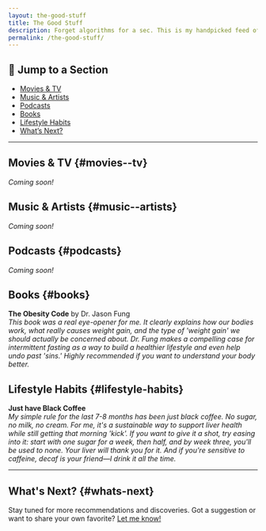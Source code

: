 ```yaml
---
layout: the-good-stuff
title: The Good Stuff
description: Forget algorithms for a sec. This is my handpicked feed of books, movies, series, podcasts, music, and more. No fluff—just honest recommendations I genuinely love. Dive in and discover something new!
permalink: /the-good-stuff/
---
```


## 🚀 Jump to a Section
- [Movies & TV](#movies--tv)
- [Music & Artists](#music--artists)
- [Podcasts](#podcasts)
- [Books](#books)
- [Lifestyle Habits](#lifestyle-habits)
- [What’s Next?](#whats-next)

---

## Movies & TV {#movies--tv}
*Coming soon!*

## Music & Artists {#music--artists}
*Coming soon!*

## Podcasts {#podcasts}
*Coming soon!*

## Books {#books}
**The Obesity Code** by Dr. Jason Fung  
_This book was a real eye-opener for me. It clearly explains how our bodies work, what really causes weight gain, and the type of 'weight gain' we should actually be concerned about. Dr. Fung makes a compelling case for intermittent fasting as a way to build a healthier lifestyle and even help undo past 'sins.' Highly recommended if you want to understand your body better._

## Lifestyle Habits {#lifestyle-habits}
**Just have Black Coffee**  
_My simple rule for the last 7-8 months has been just black coffee. No sugar, no milk, no cream. For me, it's a sustainable way to support liver health while still getting that morning 'kick'. If you want to give it a shot, try easing into it: start with one sugar for a week, then half, and by week three, you'll be used to none. Your liver will thank you for it. And if you're sensitive to caffeine, decaf is your friend—I drink it all the time._

---

## What's Next? {#whats-next}
Stay tuned for more recommendations and discoveries. Got a suggestion or want to share your own favorite? [Let me know!](mailto:your@email.com)
